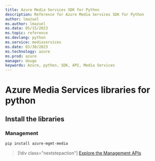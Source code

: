 ```yaml
---
title: Azure Media Services SDK for Python
description: Reference for Azure Media Services SDK for Python
author: lmazuel
ms.author: lmazuel
ms.data: 05/15/2023
ms.topic: reference
ms.devlang: python
ms.service: mediaservices
ms.date: 03/30/2023
ms.technology: azure
ms.prod: azure
manager: douge
keywords: Azure, python, SDK, API, Media Services
---
```

# Azure Media Services libraries for python

## Install the libraries


### Management

```bash
pip install azure-mgmt-media
```
> [!div class="nextstepaction"]
> [Explore the Management APIs](/python/api/overview/azure/mediaservices/management)